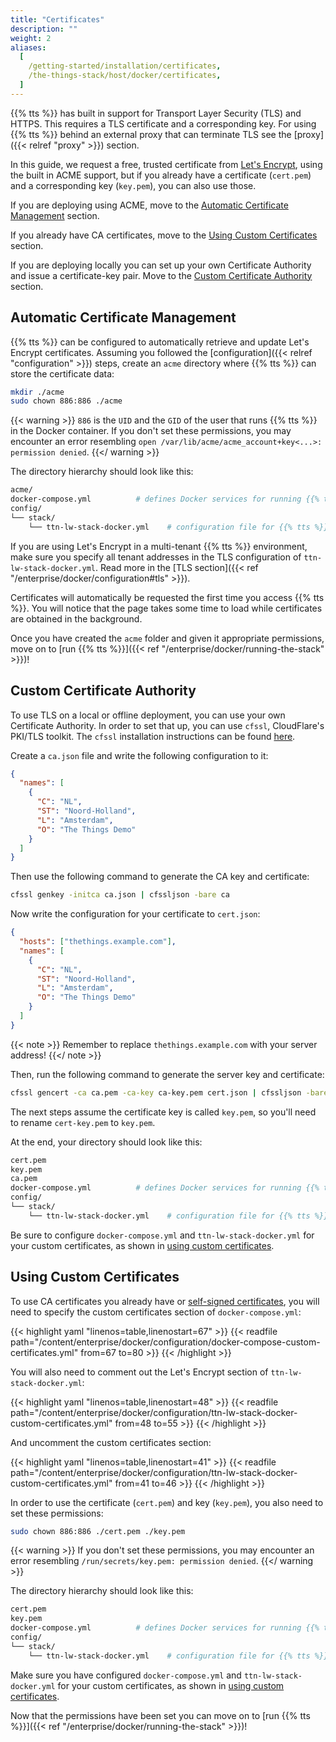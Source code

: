 ```yaml
---
title: "Certificates"
description: ""
weight: 2
aliases:
  [
    /getting-started/installation/certificates,
    /the-things-stack/host/docker/certificates,
  ]
---
```


{{% tts %}} has built in support for Transport Layer Security (TLS) and HTTPS. This requires a TLS certificate and a corresponding key. For using {{% tts %}} behind an external proxy that can terminate TLS see the [proxy]({{< relref "proxy" >}}) section.

<!--more-->

In this guide, we request a free, trusted certificate from [Let's Encrypt](https://letsencrypt.org/getting-started/), using the built in ACME support, but if you already have a certificate (`cert.pem`) and a corresponding key (`key.pem`), you can also use those.

If you are deploying using ACME, move to the [Automatic Certificate Management](#automatic-certificate-management) section.

If you already have CA certificates, move to the [Using Custom Certificates](#using-custom-certificates) section.

If you are deploying locally you can set up your own Certificate Authority and issue a certificate-key pair. Move to the [Custom Certificate Authority](#custom-certificate-authority) section.

## Automatic Certificate Management

{{% tts %}} can be configured to automatically retrieve and update Let's Encrypt certificates. Assuming you followed the [configuration]({{< relref "configuration" >}}) steps, create an `acme` directory where {{% tts %}} can store the certificate data:

```bash
mkdir ./acme
sudo chown 886:886 ./acme
```

{{< warning >}} `886` is the `UID` and the `GID` of the user that runs {{% tts %}} in the Docker container. If you don't set these permissions, you may encounter an error resembling `open /var/lib/acme/acme_account+key<...>: permission denied`. {{</ warning >}}

The directory hierarchy should look like this:

```bash
acme/
docker-compose.yml          # defines Docker services for running {{% tts %}}
config/
└── stack/
    └── ttn-lw-stack-docker.yml    # configuration file for {{% tts %}}
```

If you are using Let's Encrypt in a multi-tenant {{% tts %}} environment, make sure you specify all tenant addresses in the TLS configuration of `ttn-lw-stack-docker.yml`. Read more in the [TLS section]({{< ref "/enterprise/docker/configuration#tls" >}}).

Certificates will automatically be requested the first time you access {{% tts %}}. You will notice that the page takes some time to load while certificates are obtained in the background.

Once you have created the `acme` folder and given it appropriate permissions, move on to [run {{% tts %}}]({{< ref "/enterprise/docker/running-the-stack" >}})!

## Custom Certificate Authority

To use TLS on a local or offline deployment, you can use your own Certificate Authority. In order to set that up, you can use `cfssl`, CloudFlare's PKI/TLS toolkit. The `cfssl` installation instructions can be found [here](https://github.com/cloudflare/cfssl#installation).

Create a `ca.json` file and write the following configuration to it:

```json
{
  "names": [
    {
      "C": "NL",
      "ST": "Noord-Holland",
      "L": "Amsterdam",
      "O": "The Things Demo"
    }
  ]
}
```

Then use the following command to generate the CA key and certificate:

```bash
cfssl genkey -initca ca.json | cfssljson -bare ca
```

Now write the configuration for your certificate to `cert.json`:

```json
{
  "hosts": ["thethings.example.com"],
  "names": [
    {
      "C": "NL",
      "ST": "Noord-Holland",
      "L": "Amsterdam",
      "O": "The Things Demo"
    }
  ]
}
```

{{< note >}} Remember to replace `thethings.example.com` with your server address! {{</ note >}}

Then, run the following command to generate the server key and certificate:

```bash
cfssl gencert -ca ca.pem -ca-key ca-key.pem cert.json | cfssljson -bare cert
```

The next steps assume the certificate key is called `key.pem`, so you'll need to rename `cert-key.pem` to `key.pem`.

At the end, your directory should look like this:

```bash
cert.pem
key.pem
ca.pem
docker-compose.yml          # defines Docker services for running {{% tts %}}
config/
└── stack/
    └── ttn-lw-stack-docker.yml    # configuration file for {{% tts %}}
```

Be sure to configure `docker-compose.yml` and `ttn-lw-stack-docker.yml` for your custom certificates, as shown in [using custom certificates](#using-custom-certificates).

## Using Custom Certificates

To use CA certificates you already have or [self-signed certificates](#custom-certificate-authority), you will need to specify the custom certificates section of `docker-compose.yml`:

{{< highlight yaml "linenos=table,linenostart=67" >}}
{{< readfile path="/content/enterprise/docker/configuration/docker-compose-custom-certificates.yml" from=67 to=80 >}}
{{< /highlight >}}

You will also need to comment out the Let's Encrypt section of `ttn-lw-stack-docker.yml`:

{{< highlight yaml "linenos=table,linenostart=48" >}}
{{< readfile path="/content/enterprise/docker/configuration/ttn-lw-stack-docker-custom-certificates.yml" from=48 to=55 >}}
{{< /highlight >}}

And uncomment the custom certificates section:

{{< highlight yaml "linenos=table,linenostart=41" >}}
{{< readfile path="/content/enterprise/docker/configuration/ttn-lw-stack-docker-custom-certificates.yml" from=41 to=46 >}}
{{< /highlight >}}

In order to use the certificate (`cert.pem`) and key (`key.pem`), you also need to set these permissions:

```bash
sudo chown 886:886 ./cert.pem ./key.pem
```

{{< warning >}} If you don't set these permissions, you may encounter an error resembling `/run/secrets/key.pem: permission denied`. {{</ warning >}}

The directory hierarchy should look like this:

```bash
cert.pem
key.pem
docker-compose.yml          # defines Docker services for running {{% tts %}}
config/
└── stack/
    └── ttn-lw-stack-docker.yml    # configuration file for {{% tts %}}
```

Make sure you have configured `docker-compose.yml` and `ttn-lw-stack-docker.yml` for your custom certificates, as shown in [using custom certificates](#using-custom-certificates).

Now that the permissions have been set you can move on to [run {{% tts %}}]({{< ref "/enterprise/docker/running-the-stack" >}})!
